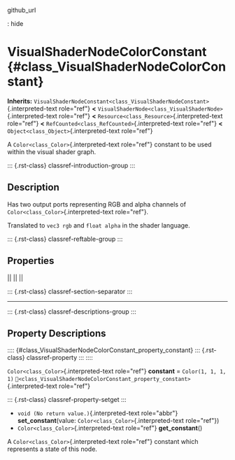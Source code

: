 github_url

:   hide

# VisualShaderNodeColorConstant {#class_VisualShaderNodeColorConstant}

**Inherits:**
`VisualShaderNodeConstant<class_VisualShaderNodeConstant>`{.interpreted-text
role="ref"} **\<**
`VisualShaderNode<class_VisualShaderNode>`{.interpreted-text role="ref"}
**\<** `Resource<class_Resource>`{.interpreted-text role="ref"} **\<**
`RefCounted<class_RefCounted>`{.interpreted-text role="ref"} **\<**
`Object<class_Object>`{.interpreted-text role="ref"}

A `Color<class_Color>`{.interpreted-text role="ref"} constant to be used
within the visual shader graph.

::: {.rst-class}
classref-introduction-group
:::

## Description

Has two output ports representing RGB and alpha channels of
`Color<class_Color>`{.interpreted-text role="ref"}.

Translated to `vec3 rgb` and `float alpha` in the shader language.

::: {.rst-class}
classref-reftable-group
:::

## Properties

||
||
||

::: {.rst-class}
classref-section-separator
:::

------------------------------------------------------------------------

::: {.rst-class}
classref-descriptions-group
:::

## Property Descriptions

:::: {#class_VisualShaderNodeColorConstant_property_constant}
::: {.rst-class}
classref-property
:::
::::

`Color<class_Color>`{.interpreted-text role="ref"} **constant** =
`Color(1, 1, 1, 1)`
`🔗<class_VisualShaderNodeColorConstant_property_constant>`{.interpreted-text
role="ref"}

::: {.rst-class}
classref-property-setget
:::

- `void (No return value.)`{.interpreted-text role="abbr"}
  **set_constant**(value: `Color<class_Color>`{.interpreted-text
  role="ref"})
- `Color<class_Color>`{.interpreted-text role="ref"} **get_constant**()

A `Color<class_Color>`{.interpreted-text role="ref"} constant which
represents a state of this node.

